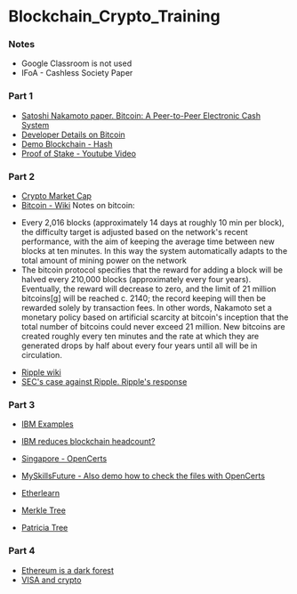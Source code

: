 # Blockchain_Crypto_Training

### Notes
* Google Classroom is not used
* IFoA - Cashless Society Paper

### Part 1
- [Satoshi Nakamoto paper. Bitcoin: A Peer-to-Peer Electronic Cash System](https://bitcoin.org/bitcoin.pdf)
- [Developer Details on Bitcoin](https://developer.bitcoin.org/devguide/block_chain.html)
- [Demo Blockchain - Hash](https://demoblockchain.org/hash)
- [Proof of Stake - Youtube Video](https://www.youtube.com/watch?v=M3EFi_POhps)


### Part 2
- [Crypto Market Cap](https://coinmarketcap.com/)
- [Bitcoin - Wiki](https://en.wikipedia.org/wiki/Bitcoin)
Notes on bitcoin:
* Every 2,016 blocks (approximately 14 days at roughly 10 min per block), the difficulty target is adjusted based on the network's recent performance, with the aim of keeping the average time between new blocks at ten minutes. In this way the system automatically adapts to the total amount of mining power on the network
* The bitcoin protocol specifies that the reward for adding a block will be halved every 210,000 blocks (approximately every four years). Eventually, the reward will decrease to zero, and the limit of 21 million bitcoins[g] will be reached c. 2140; the record keeping will then be rewarded solely by transaction fees.
In other words, Nakamoto set a monetary policy based on artificial scarcity at bitcoin's inception that the total number of bitcoins could never exceed 21 million. New bitcoins are created roughly every ten minutes and the rate at which they are generated drops by half about every four years until all will be in circulation.

- [Ripple wiki](https://en.wikipedia.org/wiki/Ripple_(payment_protocol))
- [SEC's case against Ripple. Ripple's response](https://www.finextra.com/newsarticle/37387/ripple-formally-responds-to-sec-lawsuit)

### Part 3

- [IBM Examples](https://www.ibm.com/sg-en/blockchain/industries)
- [IBM reduces blockchain headcount?](https://www.coindesk.com/ibm-blockchain-revenue-misses-job-cuts-sources)
- [Singapore - OpenCerts](https://www.opencerts.io/)
- [MySkillsFuture - Also demo how to check the files with OpenCerts](https://www.myskillsfuture.gov.sg/content/portal/en/index.html)
- [Etherlearn](https://etherlearn.cryptizens.io/#/home)

- [Merkle Tree](https://en.wikipedia.org/wiki/Merkle_tree)
- [Patricia Tree](https://medium.com/codechain/modified-merkle-patricia-trie-how-ethereum-saves-a-state-e6d7555078dd)

### Part 4
- [Ethereum is a dark forest](https://medium.com/@danrobinson/ethereum-is-a-dark-forest-ecc5f0505dff)
- [VISA and crypto](https://www.forbes.com/sites/billybambrough/2021/02/03/visa-reveals-bitcoin-and-crypto-banking-roadmap-amid-race-to-reach-network-of-70-million/?sh=388d3eed401c)
